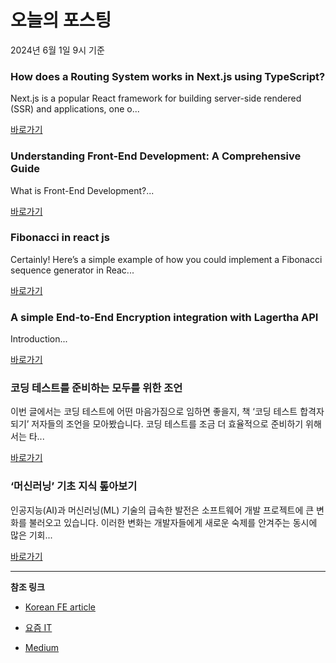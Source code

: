 # 오늘의 포스팅 
2024년 6월 1일 9시 기준 

### How does a Routing System works in Next.js using TypeScript? 

 Next.js is a popular React framework for building server-side rendered (SSR) and applications, one o... 

 [바로가기](https://medium.com/m/signin?actionUrl=https%3A%2F%2Fmedium.com%2F_%2Fbookmark%2Fp%2Fecddf7b1d2e8&operation=register&redirect=https%3A%2F%2Fmedium.com%2F%40joelcena.47%2Fhow-does-a-routing-system-works-in-next-js-using-typescript-ecddf7b1d2e8&source=---------0-84----------typescript------bookmark_preview----c2af050f_1f81_4ef4_99ed_c5f1de84ad6e-------) 

### Understanding Front-End Development: A Comprehensive Guide 

 What is Front-End Development?... 

 [바로가기](https://medium.com/m/signin?actionUrl=https%3A%2F%2Fmedium.com%2F_%2Fbookmark%2Fp%2F113e0273d7f5&operation=register&redirect=https%3A%2F%2Fmedium.com%2F%40kduddugunta%2Funderstanding-front-end-development-a-comprehensive-guide-113e0273d7f5&source=---------0-84----------frontend------bookmark_preview----74fec415_85b7_47ae_b90c_37adc0e77654-------) 

### Fibonacci in react js 

 Certainly! Here’s a simple example of how you could implement a Fibonacci sequence generator in Reac... 

 [바로가기](https://medium.com/m/signin?actionUrl=https%3A%2F%2Fmedium.com%2F_%2Fbookmark%2Fp%2Fee76bc4c6ce7&operation=register&redirect=https%3A%2F%2Fmedium.com%2F%40vjwarboy13%2Ffibonacci-in-react-js-ee76bc4c6ce7&source=---------0-84----------reactjs------bookmark_preview----0c408877_3f7b_49ea_b012_500d6c5efeb1-------) 

### A simple End-to-End Encryption integration with Lagertha API 

 Introduction... 

 [바로가기](https://medium.com/m/signin?actionUrl=https%3A%2F%2Fmedium.com%2F_%2Fbookmark%2Fp%2F669e3bebd905&operation=register&redirect=https%3A%2F%2Fmedium.com%2F%40martin_42533%2Fa-simple-end-to-end-encryption-integration-with-lagertha-api-669e3bebd905&source=---------0-84----------nextjs------bookmark_preview----420cca6c_2655_4643_96f3_c8a6f4c6ac5d-------) 

### 코딩 테스트를 준비하는 모두를 위한 조언 

 이번 글에서는 코딩 테스트에 어떤 마음가짐으로 임하면 좋을지, 책 ‘코딩 테스트 합격자 되기’ 저자들의 조언을 모아봤습니다. 코딩 테스트를 조금 더 효율적으로 준비하기 위해서는 타... 

 [바로가기](https://yozm.wishket.com/magazine/detail/2612/) 

### ‘머신러닝’ 기초 지식 톺아보기 

 인공지능(AI)과 머신러닝(ML) 기술의 급속한 발전은 소프트웨어 개발 프로젝트에 큰 변화를 불러오고 있습니다. 이러한 변화는 개발자들에게 새로운 숙제를 안겨주는 동시에 많은 기회... 

 [바로가기](https://yozm.wishket.com/magazine/detail/2611/) 

---

**참조 링크**

- [Korean FE article](https://kofearticle.substack.com) 

- [요즘 IT](https://yozm.wishket.com/magazine) 

- [Medium](https://medium.com) 

